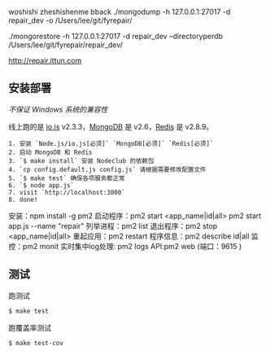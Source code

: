 
woshishi zheshishenme
bback
./mongodump -h 127.0.0.1:27017 -d repair_dev -o /Users/lee/git/fyrepair/

./mongorestore -h 127.0.0.1:27017 -d repair_dev –directoryperdb /Users/lee/git/fyrepair/repair_dev/

http://repair.ittun.com

## 安装部署

*不保证 Windows 系统的兼容性*

线上跑的是 [io.js](https://iojs.org) v2.3.3，[MongoDB](https://www.mongodb.org) 是 v2.6，[Redis](http://redis.io) 是 v2.8.9。

```
1. 安装 `Node.js/io.js[必须]` `MongoDB[必须]` `Redis[必须]`
2. 启动 MongoDB 和 Redis
3. `$ make install` 安装 Nodeclub 的依赖包
4. `cp config.default.js config.js` 请根据需要修改配置文件
5. `$ make test` 确保各项服务都正常
6. `$ node app.js`
7. visit `http://localhost:3000`
8. done!
```
安装：npm install -g pm2
启动程序：pm2 start <app_name|id|all>    pm2 start app.js --name "repair"
列举进程：pm2 list
退出程序：pm2 stop <app_name|id|all>
重起应用：pm2 restart
程序信息：pm2 describe id|all
监控：pm2 monit
实时集中log处理: pm2 logs
API:pm2 web (端口：9615 )
## 测试

跑测试

```bash
$ make test
```

跑覆盖率测试

```bash
$ make test-cov
```
